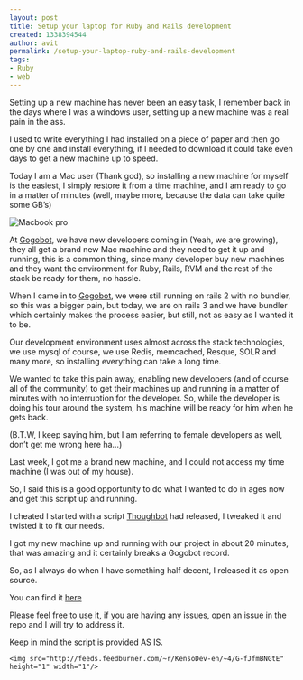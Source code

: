 ```yaml
---
layout: post
title: Setup your laptop for Ruby and Rails development
created: 1338394544
author: avit
permalink: /setup-your-laptop-ruby-and-rails-development
tags:
- Ruby
- web
---
```

<p>Setting up a new machine has never been an easy task, I remember back in the days where I was a windows user, setting up a new machine was a real pain in the ass.</p>

<p>I used to write everything I had installed on a piece of paper and then go one by one and install everything, if I needed to download it could take even days to get a new machine up to speed.</p>

<p>Today I am a Mac user (Thank god), so installing a new machine for myself is the easiest, I simply restore it from a time machine, and I am ready to go in a matter of minutes (well, maybe more, because the data can take quite some GB’s)</p>

<p><img alt='Macbook pro' src='/images/posts/mac_laptop/mac_laptop.png' /></p>

<p>At <a href='http://www.gogobot.com'>Gogobot</a>, we have new developers coming in (Yeah, we are growing), they all get a brand new Mac machine and they need to get it up and running, this is a common thing, since many developer buy new machines and they want the environment for Ruby, Rails, RVM and the rest of the stack be ready for them, no hassle.</p>

<p>When I came in to <a href='http://www.gogobot.com'>Gogobot</a>, we were still running on rails 2 with no bundler, so this was a bigger pain, but today, we are on rails 3 and we have bundler which certainly makes the process easier, but still, not as easy as I wanted it to be.</p>

<p>Our development environment uses almost across the stack technologies, we use mysql of course, we use Redis, memcached, Resque, SOLR and many more, so installing everything can take a long time.</p>

<p>We wanted to take this pain away, enabling new developers (and of course all of the community) to get their machines up and running in a matter of minutes with no interruption for the developer. So, while the developer is doing his tour around the system, his machine will be ready for him when he gets back.</p>

<p>(B.T.W, I keep saying him, but I am referring to female developers as well, don’t get me wrong here ha…)</p>

<p>Last week, I got me a brand new machine, and I could not access my time machine (I was out of my house).</p>

<p>So, I said this is a good opportunity to do what I wanted to do in ages now and get this script up and running.</p>

<p>I cheated I started with a script <a href='http://www.thoughtbot.com'>Thoughbot</a> had released, I tweaked it and twisted it to fit our needs.</p>

<p>I got my new machine up and running with our project in about 20 minutes, that was amazing and it certainly breaks a Gogobot record.</p>

<p>So, as I always do when I have something half decent, I released it as open source.</p>

<p>You can find it <a href='http://www.github.com/gogobot/laptop'>here</a></p>

<p>Please feel free to use it, if you are having any issues, open an issue in the repo and I will try to address it.</p>

<p>Keep in mind the script is provided AS IS.</p>
      
    <img src="http://feeds.feedburner.com/~r/KensoDev-en/~4/G-fJfmBNGtE" height="1" width="1"/>
